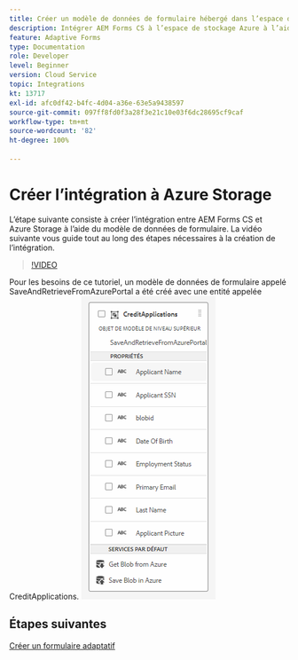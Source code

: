 ```yaml
---
title: Créer un modèle de données de formulaire hébergé dans l’espace de stockage Azure
description: Intégrer AEM Forms CS à l’espace de stockage Azure à l’aide du modèle de données de formulaire
feature: Adaptive Forms
type: Documentation
role: Developer
level: Beginner
version: Cloud Service
topic: Integrations
kt: 13717
exl-id: afc0df42-b4fc-4d04-a36e-63e5a9438597
source-git-commit: 097ff8fd0f3a28f3e21c10e03f6dc28695cf9caf
workflow-type: tm+mt
source-wordcount: '82'
ht-degree: 100%

---
```


# Créer l’intégration à Azure Storage

L’étape suivante consiste à créer l’intégration entre AEM Forms CS et Azure Storage à l’aide du modèle de données de formulaire.
La vidéo suivante vous guide tout au long des étapes nécessaires à la création de l’intégration.

>[!VIDEO](https://video.tv.adobe.com/v/335385?quality=12&learn=on)

Pour les besoins de ce tutoriel, un modèle de données de formulaire appelé SaveAndRetrieveFromAzurePortal a été créé avec une entité appelée CreditApplications.
![fdm-entity](./assets/fdm-entity.png)

## Étapes suivantes

[Créer un formulaire adaptatif](./create-af.md)
